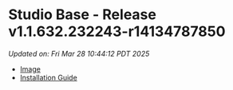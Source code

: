 # Studio Base - Release v1.1.632.232243-r14134787850
_Updated on: Fri Mar 28 10:44:12 PDT 2025_

- [Image](https://github.com/vertigis/studio-base/pkgs/container/studio%2fbase/384190875?tag=v1.1.632.232243-r14134787850)
- [Installation
  Guide](https://github.com/vertigis/studio-base/tree/v1.1.632.232243-r14134787850)
